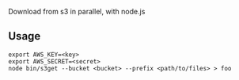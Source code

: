 Download from s3 in parallel, with node.js

## Usage

```
export AWS_KEY=<key>
export AWS_SECRET=<secret>
node bin/s3get --bucket <bucket> --prefix <path/to/files> > foo
```

